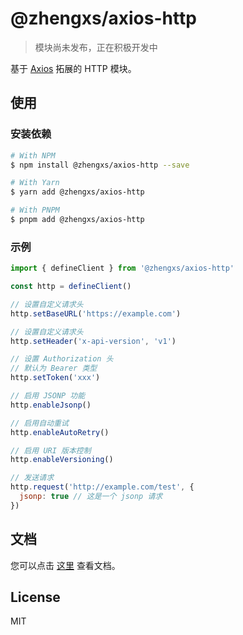 # @zhengxs/axios-http

> 模块尚未发布，正在积极开发中

基于 [Axios][axios] 拓展的 HTTP 模块。

## 使用

### 安装依赖

```sh
# With NPM
$ npm install @zhengxs/axios-http --save

# With Yarn
$ yarn add @zhengxs/axios-http

# With PNPM
$ pnpm add @zhengxs/axios-http
```

### 示例

```js
import { defineClient } from '@zhengxs/axios-http'

const http = defineClient()

// 设置自定义请求头
http.setBaseURL('https://example.com')

// 设置自定义请求头
http.setHeader('x-api-version', 'v1')

// 设置 Authorization 头
// 默认为 Bearer 类型
http.setToken('xxx')

// 启用 JSONP 功能
http.enableJsonp()

// 启用自动重试
http.enableAutoRetry()

// 启用 URI 版本控制
http.enableVersioning()

// 发送请求
http.request('http://example.com/test', {
  jsonp: true // 这是一个 jsonp 请求
})
```

## 文档

您可以点击 [这里]() 查看文档。

## License

MIT

[axios]: http://axios-http.com/
